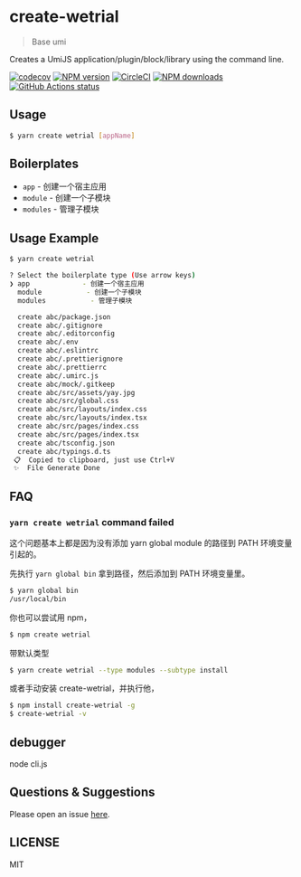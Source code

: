# create-wetrial

> Base umi

Creates a UmiJS application/plugin/block/library using the command line.

[![codecov](https://codecov.io/gh/wetrial/create-wetrial/branch/master/graph/badge.svg)](https://codecov.io/gh/wetrial/create-wetrial) [![NPM version](https://img.shields.io/npm/v/create-wetrial.svg?style=flat)](https://npmjs.org/package/create-wetrial) [![CircleCI](https://circleci.com/gh/wetrial/create-wetrial/tree/master.svg?style=svg)](https://circleci.com/gh/wetrial/create-wetrial/tree/master) [![NPM downloads](http://img.shields.io/npm/dm/create-wetrial.svg?style=flat)](https://npmjs.org/package/create-wetrial) [![GitHub Actions status](https://github.com/wetrial/create-wetrial/workflows/Node%20CI/badge.svg)](https://github.com/wetrial/create-wetrial)

## Usage

```bash
$ yarn create wetrial [appName]
```

## Boilerplates

- `app` - 创建一个宿主应用
- `module` - 创建一个子模块
- `modules` - 管理子模块

## Usage Example

```bash
$ yarn create wetrial

? Select the boilerplate type (Use arrow keys)
❯ app             - 创建一个宿主应用
  module           - 创建一个子模块
  modules           - 管理子模块

  create abc/package.json
  create abc/.gitignore
  create abc/.editorconfig
  create abc/.env
  create abc/.eslintrc
  create abc/.prettierignore
  create abc/.prettierrc
  create abc/.umirc.js
  create abc/mock/.gitkeep
  create abc/src/assets/yay.jpg
  create abc/src/global.css
  create abc/src/layouts/index.css
  create abc/src/layouts/index.tsx
  create abc/src/pages/index.css
  create abc/src/pages/index.tsx
  create abc/tsconfig.json
  create abc/typings.d.ts
 📋  Copied to clipboard, just use Ctrl+V
 ✨  File Generate Done
```

## FAQ

### `yarn create wetrial` command failed

这个问题基本上都是因为没有添加 yarn global module 的路径到 PATH 环境变量引起的。

先执行 `yarn global bin` 拿到路径，然后添加到 PATH 环境变量里。

```bash
$ yarn global bin
/usr/local/bin
```

你也可以尝试用 npm，

```bash
$ npm create wetrial
```

带默认类型

```bash
$ yarn create wetrial --type modules --subtype install
```

或者手动安装 create-wetrial，并执行他，

```bash
$ npm install create-wetrial -g
$ create-wetrial -v
```

## debugger

node cli.js

## Questions & Suggestions

Please open an issue [here](https://github.com/wetrial/create-wetrial/issues?q=is%3Aissue+is%3Aopen+sort%3Aupdated-desc).

## LICENSE

MIT
